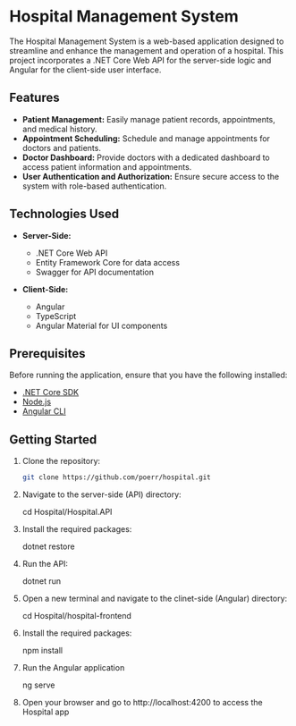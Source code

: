 # Hospital Management System

The Hospital Management System is a web-based application designed to streamline and enhance the management and operation of a hospital. This project incorporates a .NET Core Web API for the server-side logic and Angular for the client-side user interface.

## Features

- **Patient Management:** Easily manage patient records, appointments, and medical history.
- **Appointment Scheduling:** Schedule and manage appointments for doctors and patients.
- **Doctor Dashboard:** Provide doctors with a dedicated dashboard to access patient information and appointments.
- **User Authentication and Authorization:** Ensure secure access to the system with role-based authentication.

## Technologies Used

- **Server-Side:**
  - .NET Core Web API
  - Entity Framework Core for data access
  - Swagger for API documentation

- **Client-Side:**
  - Angular
  - TypeScript
  - Angular Material for UI components

## Prerequisites

Before running the application, ensure that you have the following installed:

- [.NET Core SDK](https://dotnet.microsoft.com/download)
- [Node.js](https://nodejs.org/)
- [Angular CLI](https://angular.io/cli)

## Getting Started

1. Clone the repository:

   ```bash
   git clone https://github.com/poerr/hospital.git

2. Navigate to the server-side (API) directory:

    cd Hospital/Hospital.API

3. Install the required packages:

    dotnet restore

4. Run the API:
    
    dotnet run

5. Open a new terminal and navigate to the clinet-side (Angular) directory:

    cd Hospital/hospital-frontend

6. Install the required packages:

    npm install

7. Run the Angular application

    ng serve

8. Open your browser and go to http://localhost:4200 to access the Hospital app
